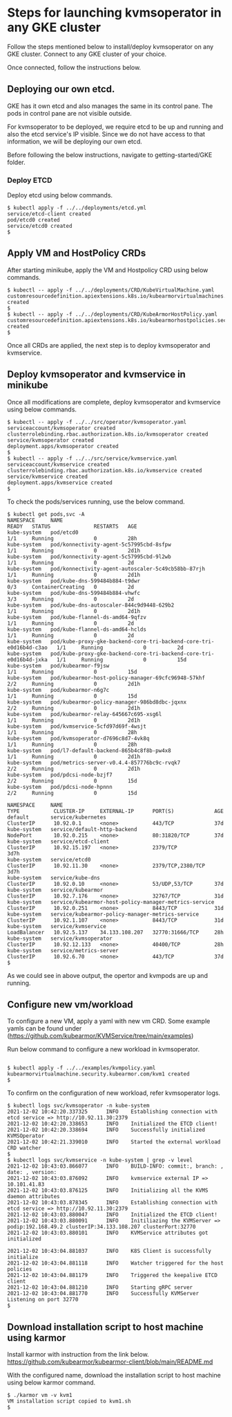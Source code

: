 # Steps for launching kvmsoperator in any GKE cluster
Follow the steps mentioned below to install/deploy kvmsoperator on any GKE cluster.
Connect to any GKE cluster of your choice. 

Once connected, follow the instructions below. 

## Deploying our own etcd. 
GKE has it own etcd and also manages the same in its control pane. 
The pods in control pane are not visible outside. 

For kvmsoperator to be deployed, we require etcd to be up and running  and also the etcd service's IP visible. 
Since we do not have access to that information, we will be deploying our own etcd. 

Before following the below instructions, navigate to getting-started/GKE folder.

### Deploy ETCD
Deploy etcd using below commands.

```
$ kubectl apply -f ../../deployments/etcd.yml 
service/etcd-client created
pod/etcd0 created
service/etcd0 created
$ 
```

## Apply VM and HostPolicy CRDs
After starting minikube, apply the VM and Hostpolicy CRD using below commands.

```
$ kubectl -- apply -f ../../deployments/CRD/KubeVirtualMachine.yaml 
customresourcedefinition.apiextensions.k8s.io/kubearmorvirtualmachines.security.kubearmor.com created
$ 
$ kubectl -- apply -f ../../deployments/CRD/KubeArmorHostPolicy.yaml 
customresourcedefinition.apiextensions.k8s.io/kubearmorhostpolicies.security.kubearmor.com created
$ 
```
Once all CRDs are applied, the next step is to deploy kvmsoperator and kvmservice.

## Deploy kvmsoperator and kvmservice in minikube
Once all modifications are complete, deploy kvmsoperator and kvmservice using below commands.
```
$ kubectl -- apply -f ../../src/operator/kvmsoperator.yaml
serviceaccount/kvmsoperator created
clusterrolebinding.rbac.authorization.k8s.io/kvmsoperator created
service/kvmsoperator created
deployment.apps/kvmsoperator created
$ 
$ kubectl -- apply -f ../../src/service/kvmservice.yaml 
serviceaccount/kvmservice created
clusterrolebinding.rbac.authorization.k8s.io/kvmservice created
service/kvmservice created
deployment.apps/kvmservice created
$ 
```

To check the pods/services running, use the below command.
```
$ kubectl get pods,svc -A
NAMESPACE     NAME                                                                 READY   STATUS              RESTARTS   AGE
kube-system   pod/etcd0                                                            1/1     Running             0          28h
kube-system   pod/konnectivity-agent-5c57995cbd-8sfpw                              1/1     Running             0          2d1h
kube-system   pod/konnectivity-agent-5c57995cbd-9l2wb                              1/1     Running             0          2d
kube-system   pod/konnectivity-agent-autoscaler-5c49cb58bb-87rjh                   1/1     Running             0          2d1h
kube-system   pod/kube-dns-599484b884-t9dwr                                        0/3     ContainerCreating   0          2d
kube-system   pod/kube-dns-599484b884-vhwfc                                        3/3     Running             0          2d
kube-system   pod/kube-dns-autoscaler-844c9d9448-629b2                             1/1     Running             0          2d1h
kube-system   pod/kube-flannel-ds-amd64-9qfzv                                      1/1     Running             0          2d
kube-system   pod/kube-flannel-ds-amd64-hclds                                      1/1     Running             0          2d
kube-system   pod/kube-proxy-gke-backend-core-tri-backend-core-tri-e0d16b4d-c3ao   1/1     Running             0          2d
kube-system   pod/kube-proxy-gke-backend-core-tri-backend-core-tri-e0d16b4d-jxka   1/1     Running             0          15d
kube-system   pod/kubearmor-f9jsw                                                  1/1     Running             0          15d
kube-system   pod/kubearmor-host-policy-manager-69cfc96948-57khf                   2/2     Running             0          2d1h
kube-system   pod/kubearmor-n6g7c                                                  1/1     Running             0          15d
kube-system   pod/kubearmor-policy-manager-986bd8dbc-jqxnx                         2/2     Running             0          2d1h
kube-system   pod/kubearmor-relay-645667c695-xsg6l                                 1/1     Running             0          2d1h
kube-system   pod/kvmservice-5cfd97d69f-4wsjt                                      1/1     Running             0          28h
kube-system   pod/kvmsoperator-d7696c8d7-4vk8q                                     1/1     Running             0          28h
kube-system   pod/l7-default-backend-865b4c8f8b-pw4x8                              1/1     Running             0          2d1h
kube-system   pod/metrics-server-v0.4.4-857776bc9c-rvqk7                           2/2     Running             0          2d1h
kube-system   pod/pdcsi-node-bzjf7                                                 2/2     Running             0          15d
kube-system   pod/pdcsi-node-hpnnn                                                 2/2     Running             0          15d

NAMESPACE     NAME                                                    TYPE           CLUSTER-IP     EXTERNAL-IP      PORT(S)             AGE
default       service/kubernetes                                      ClusterIP      10.92.0.1      <none>           443/TCP             37d
kube-system   service/default-http-backend                            NodePort       10.92.0.215    <none>           80:31820/TCP        37d
kube-system   service/etcd-client                                     ClusterIP      10.92.15.197   <none>           2379/TCP            3d7h
kube-system   service/etcd0                                           ClusterIP      10.92.11.30    <none>           2379/TCP,2380/TCP   3d7h
kube-system   service/kube-dns                                        ClusterIP      10.92.0.10     <none>           53/UDP,53/TCP       37d
kube-system   service/kubearmor                                       ClusterIP      10.92.7.176    <none>           32767/TCP           31d
kube-system   service/kubearmor-host-policy-manager-metrics-service   ClusterIP      10.92.0.251    <none>           8443/TCP            31d
kube-system   service/kubearmor-policy-manager-metrics-service        ClusterIP      10.92.1.107    <none>           8443/TCP            31d
kube-system   service/kvmservice                                      LoadBalancer   10.92.5.137    34.133.108.207   32770:31666/TCP     28h
kube-system   service/kvmsoperator                                    ClusterIP      10.92.12.133   <none>           40400/TCP           28h
kube-system   service/metrics-server                                  ClusterIP      10.92.6.70     <none>           443/TCP             37d
$ 
```
As we could see in above output, the opertor and kvmpods are up and running.

## Configure new vm/workload
To configure a new VM, apply a yaml with new vm CRD.
Some example yamls can be found under (https://github.com/kubearmor/KVMService/tree/main/examples)

Run below command to configure a new workload in kvmsoperator.
```

$ kubectl apply -f ../../examples/kvmpolicy.yaml 
kubearmorvirtualmachine.security.kubearmor.com/kvm1 created
$ 
```
To confirm on the configuration of new workload, refer kvmsoperator logs. 
```
$ kubectl logs svc/kvmsoperator -n kube-system
2021-12-02 10:42:20.337325      INFO    Establishing connection with etcd service => http://10.92.11.30:2379
2021-12-02 10:42:20.338653      INFO    Initialized the ETCD client!
2021-12-02 10:42:20.338694      INFO    Successfully initialized KVMSOperator
2021-12-02 10:42:21.339010      INFO    Started the external workload CRD watcher
$ 
$ kubectl logs svc/kvmservice -n kube-system | grep -v level
2021-12-02 10:43:03.866077      INFO    BUILD-INFO: commit:, branch: , date: , version: 
2021-12-02 10:43:03.876092      INFO    kvmservice external IP => 10.101.41.83
2021-12-02 10:43:03.876125      INFO    Initializing all the KVMS daemon attributes
2021-12-02 10:43:03.878345      INFO    Establishing connection with etcd service => http://10.92.11.30:2379
2021-12-02 10:43:03.880047      INFO    Initialized the ETCD client!
2021-12-02 10:43:03.880091      INFO    Initiliazing the KVMServer => podip:192.168.49.2 clusterIP:34.133.108.207 clusterPort:32770
2021-12-02 10:43:03.880101      INFO    KVMService attributes got initialized

2021-12-02 10:43:04.881037      INFO    K8S Client is successfully initialize
2021-12-02 10:43:04.881118      INFO    Watcher triggered for the host policies
2021-12-02 10:43:04.881179      INFO    Triggered the keepalive ETCD client
2021-12-02 10:43:04.881210      INFO    Starting gRPC server
2021-12-02 10:43:04.881770      INFO    Successfully KVMServer Listening on port 32770
$ 

```

## Download installation script to host machine using karmor
Install karmor with instruction from the link below.
https://github.com/kubearmor/kubearmor-client/blob/main/README.md

With the configured name, download the installation script to host machine using below karmor command.
```
$ ./karmor vm -v kvm1
VM installation script copied to kvm1.sh
$ 
```